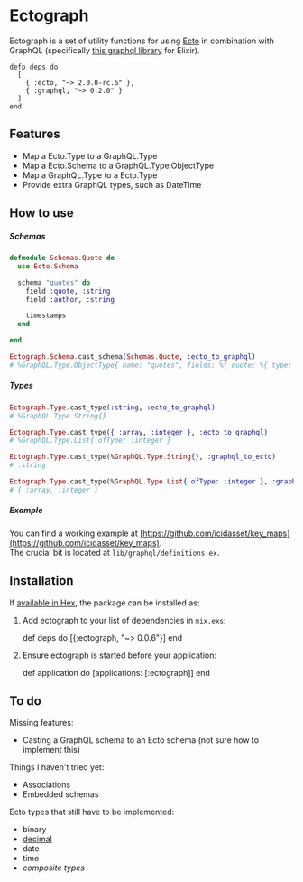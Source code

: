 # Ectograph

Ectograph is a set of utility functions for using [Ecto](https://github.com/elixir-lang/ecto) in combination with GraphQL (specifically [this graphql library](https://github.com/joshprice/graphql-elixir) for Elixir).

```
defp deps do
  [
    { :ecto, "~> 2.0.0-rc.5" },
    { :graphql, "~> 0.2.0" }
  ]
end
```



## Features

- Map a Ecto.Type to a GraphQL.Type
- Map a Ecto.Schema to a GraphQL.Type.ObjectType
- Map a GraphQL.Type to a Ecto.Type
- Provide extra GraphQL types, such as DateTime



## How to use

##### Schemas

```elixir
defmodule Schemas.Quote do
  use Ecto.Schema

  schema "quotes" do
    field :quote, :string
    field :author, :string

    timestamps
  end

end

Ectograph.Schema.cast_schema(Schemas.Quote, :ecto_to_graphql)
# %GraphQL.Type.ObjectType{ name: "quotes", fields: %{ quote: %{ type: ... }, ... }}
```

##### Types

```elixir
Ectograph.Type.cast_type(:string, :ecto_to_graphql)
# %GraphQL.Type.String{}

Ectograph.Type.cast_type({ :array, :integer }, :ecto_to_graphql)
# %GraphQL.Type.List{ ofType: :integer }

Ectograph.Type.cast_type(%GraphQL.Type.String{}, :graphql_to_ecto)
# :string

Ectograph.Type.cast_type(%GraphQL.Type.List{ ofType: :integer }, :graphql_to_ecto)
# { :array, :integer }
```

##### Example

You can find a working example at [https://github.com/icidasset/key_maps](https://github.com/icidasset/key_maps).  
The crucial bit is located at `lib/graphql/definitions.ex`.



## Installation

If [available in Hex](https://hex.pm/docs/publish), the package can be installed as:

  1. Add ectograph to your list of dependencies in `mix.exs`:

        def deps do
          [{:ectograph, "~> 0.0.6"}]
        end

  2. Ensure ectograph is started before your application:

        def application do
          [applications: [:ectograph]]
        end



## To do

Missing features:

- Casting a GraphQL schema to an Ecto schema (not sure how to implement this)

Things I haven't tried yet:

- Associations
- Embedded schemas

Ecto types that still have to be implemented:

- binary
- [decimal](https://github.com/ericmj/decimal)
- date
- time
- _composite types_
